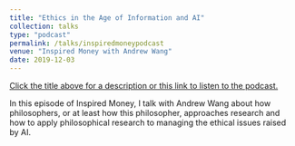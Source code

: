 ```yaml
---
title: "Ethics in the Age of Information and AI"
collection: talks
type: "podcast"
permalink: /talks/inspiredmoneypodcast
venue: "Inspired Money with Andrew Wang"
date: 2019-12-03
---
```

[Click the title above for a description or this link to listen to the podcast.](https://www.runnymede.com/blog/ethics-in-the-age-of-information-and-ai-with-john-basl/)

In this episode of Inspired Money, I talk with Andrew Wang about how philosophers, or at least how this philosopher, approaches research and how to apply philosophical research to managing the ethical issues raised by AI. 